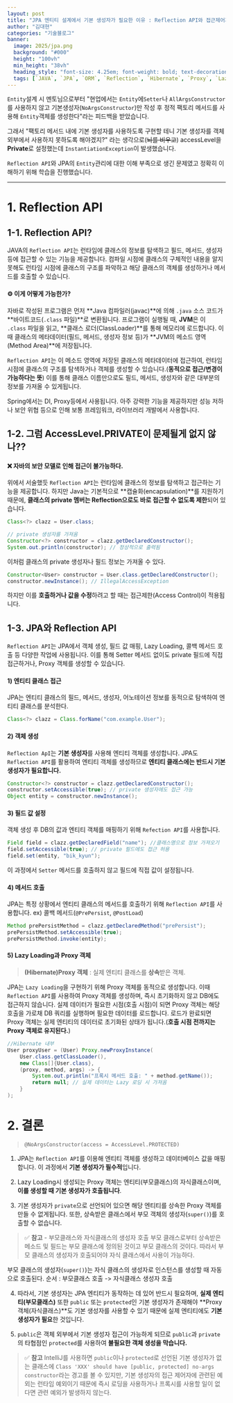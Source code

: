 ```yaml
---
layout: post  
title: "JPA 엔티티 설계에서 기본 생성자가 필요한 이유 : Reflection API와 접근제어자의 역할"
author: "김대현"
categories: "기술블로그"
banner:
  image: 2025/jpa.png
  background: "#000"
  height: "100vh"
  min_height: "38vh"
  heading_style: "font-size: 4.25em; font-weight: bold; text-decoration: underline"
  tags: [`JAVA`, `JPA`, `ORM`, `Reflection`, `Hibernate`, `Proxy`, `LazyLoading`]
---
```


`Entity`설계 시 멘토님으로부터 "현업에서는 `Entity`에`Setter`나 `AllArgsConstructor`를 사용하지 않고 기본생성자(`NoArgsConstructor`)만 작성 후 정적 팩토리 메서드를 사용해 `Entity`객체를 생성한다"라는 피드백을 받았습니다.

그래서 "팩토리 메서드 내에 기본 생성자를 사용하도록 구현할 테니 기본 생성자를 객체 외부에서 사용하지 못하도록 해야겠지?" 라는 생각으로(~~뇌를 비우고~~) accessLevel을 **Private**로 설정했는데 `InstantiationException`이 발생했습니다.

`Reflection API`와 JPA의 `Entity`관리에 대한 이해 부족으로 생긴 문제였고 정확히 이해하기 위해 학습을 진행했습니다.

---
# 1. Reflection API
## 1-1. Reflection API?
JAVA의 `Reflection API`는 런타임에 클래스의 정보를 탐색하고 필드, 메서드, 생성자 등에 접근할 수 있는 기능을 제공합니다.
컴파일 시점에 클래스의 구체적인 내용을 알지 못해도 런타임 시점에 클래스의 구조를 파악하고 해당 클래스의 객체를 생성하거나 메서드를 호출할 수 있습니다.

#### ⚙️ 이게 어떻게 가능한가?
> 
자바로 작성된 프로그램은 먼저 **Java 컴파일러(javac)**에 의해 `.java` 소스 코드가 **바이트코드(`.class` 파일)**로 변환됩니다. 프로그램이 실행될 때, **JVM**은 이 `.class` 파일을 읽고, **클래스 로더(ClassLoader)**를 통해 메모리에 로드합니다. 이때 클래스의 메타데이터(필드, 메서드, 생성자 정보 등)가 **JVM의 메소드 영역(Method Area)**에 저장됩니다.
>
`Reflection API`는 이 메소드 영역에 저장된 클래스의 메타데이터에 접근하여, 런타임 시점에 클래스의 구조를 탐색하거나 객체를 생성할 수 있습니다.(**동적으로 접근/변경이 가능하다는 뜻**) 이를 통해 클래스 이름만으로도 필드, 메서드, 생성자와 같은 대부분의 정보를 가져올 수 있게됩니다.

Spring에서는 DI, Proxy등에서 사용됩니다.
아주 강력한 기능을 제공하지만 성능 저하나 보안 위협 등으로 인해 보통 프레임워크, 라이브러리 개발에서 사용합니다.

## 1-2. 그럼 AccessLevel.PRIVATE이 문제될게 없지 않나??
#### ❌ 자바의 보안 모델로 인해 접근이 불가능하다.
>
위에서 서술했듯 `Reflection API`는 런타임에 클래스의 정보를 탐색하고 접근하는 기능을 제공합니다.
하지만 Java는 기본적으로 **캡슐화(encapsulation)**를 지원하기 때문에, **클래스의 private 멤버는 Reflection으로도 바로 접근할 수 없도록 제한**되어 있습니다.

```Java
Class<?> clazz = User.class;

// private 생성자를 가져옴
Constructor<?> constructor = clazz.getDeclaredConstructor();
System.out.println(constructor); // 정상적으로 출력됨
```
이처럼 클래스의 private 생성자나 필드 정보는 가져올 수 있다.

```Java
Constructor<User> constructor = User.class.getDeclaredConstructor();
constructor.newInstance(); // IllegalAccessException
```
하지만 이를 **호출하거나 값을 수정**하려고 할 때는 접근제한(Access Control)이 적용됩니다.

## 1-3. JPA와 Reflection API
`Reflection API`는 JPA에서 객체 생성, 필드 값 매핑, Lazy Loading, 콜백 메서드 호출 등 다양한 작업에 사용됩니다. 이를 통해 Setter 메서드 없이도 private 필드에 직접 접근하거나, Proxy 객체를 생성할 수 있습니다.

#### 1) 엔티티 클래스 접근
JPA는 엔티티 클래스의 필드, 메서드, 생성자, 어노테이션 정보를 동적으로 탐색하여 엔티티 클래스를 분석한다.
```Java
Class<?> clazz = Class.forName("com.example.User");
```

#### 2) 객체 생성
`Reflection ApI`는 **기본 생성자**를 사용해 엔티티 객체를 생성합니다.
JPA도 `Reflection API`를 활용하여 엔티티 객체를 생성하므로 **엔티티 클래스에는 반드시 기본 생성자가 필요합니다.**
```Java
Constructor<?> constructor = clazz.getDeclaredConstructor();
constructor.setAccessible(true); // private 생성자에도 접근 가능
Object entity = constructor.newInstance();
```

#### 3) 필드 값 설정
객체 생성 후 DB의 값과 엔티티 객체를 매핑하기 위해 `Refection API`를 사용합니다.
```Java
Field field = clazz.getDeclaredField("name"); //클래스명으로 정보 가져오기
field.setAccessible(true); // private 필드에도 접근 허용
field.set(entity, "bik_kyun");
```
이 과정에서 `Setter` 메서드를 호출하지 않고 필드에 직접 값이 설정됩니다.

#### 4) 메서드 호출
JPA는 특정 상황에서 엔티티 클래스의 메서드를 호출하기 위해 `Reflection API`를 사용합니다.
ex) 콜백 메서드(`@PrePersist`, `@PostLoad`)
```Java
Method prePersistMethod = clazz.getDeclaredMethod("prePersist");
prePersistMethod.setAccessible(true);
prePersistMethod.invoke(entity);
```

#### 5) Lazy Loading과 Proxy 객체
>**(Hibernate)Proxy 객체** : 실제 엔티티 클래스를 **상속**받은 객체.

JPA는 `Lazy Loading`을 구현하기 위해 Proxy 객체를 동적으로 생성합니다.
이때 `Reflection API`를 사용하여 Proxy 객체를 생성하며, 즉시 초기화하지 않고 DB에도 접근하지 않습니다.
실제 데이터가 필요한 시점(호출 시점)이 되면 Proxy 객체는 해당 호출을 가로채 DB 쿼리를 실행하며 필요한 데이터를 로드합니다.
로드가 완료되면 Proxy 객체는 실제 엔티티의 데이터로 초기화된 상태가 됩니다.(**호출 시점 전까지는 Proxy 객체로 유지된다.**)
```Java
//Hibernate 내부
User proxyUser = (User) Proxy.newProxyInstance(
    User.class.getClassLoader(),
    new Class[]{User.class},
    (proxy, method, args) -> {
        System.out.println("프록시 메서드 호출: " + method.getName());
        return null; // 실제 데이터는 Lazy 로딩 시 가져옴
    }
);
```

# 2. 결론
>`@NoArgsConstructor(access = AccessLevel.PROTECTED)`

1. JPA는 `Reflection API`를 이용해 엔티티 객체를 생성하고 데이터베이스 값을 매핑합니다. 이 과정에서 **기본 생성자가 필수적**입니다.

2. Lazy Loading시 생성되는 Proxy 객체는 엔티티(부모클래스)의 자식클래스이며, **이를 생성할 때 기본 생성자가 호출됩니다**.

3. 기본 생성자가 `private`으로 선언되어 있으면 해당 엔티티를 상속한 Proxy 객체를 만들 수 없게됩니다.
또한, 상속받은 클래스에서 부모 객체의 생성자(`super()`)를 호출할 수 없습니다.
>✅ **참고** - 부모클래스와 자식클래스의 생성자 호출
부모 클래스로부터 상속받은 메소드 및 필드는 부모 클래스에 정의된 것이고 부모 클래스의 것이다. 
따라서 부모 클래스의 생성자가 호출되어야 자식 클래스에서 사용이 가능하다.
>
부모 클래스의 생성자(`super()`)는 자식 클래스의 생성자로 인스턴스를 생성할 때 자동으로 호출된다.
순서 : 부모클래스 호출 -> 자식클래스 생성자 호출

4. 따라서, 기본 생성자는 JPA 엔티티가 동작하는 데 있어 반드시 필요하며, **실제 엔티티(부모클래스)** 또한 `public` 또는 `protected`인 기본 생성자가 존재해야 **Proxy 객체(자식클래스)**도 기본 생성자를 사용할 수 있기 때문에 실제 엔티티에도 **기본 생성자가 필요**한 것입니다.

5. `public`은 객체 외부에서 기본 생성자 접근이 가능하게 되므로 `public`과 `private`의 타협점인 `protected`를 사용하여 **불필요한 객체 생성을 막습니다.**

>✅ **참고**
IntelliJ를 사용하면 `public`이나 `protected`로 선언된 기본 생성자가 없는 클래스에 `Class 'XXX' should have [public, protected] no-args constructor`라는 경고를 볼 수 있지만, 기본 생성자의 접근 제어자에 관련된 예외는 런타임 예외이기 때문에 즉시 로딩을 사용하거나 프록시를 사용할 일이 없다면 관련 예외가 발생하지 않는다.
